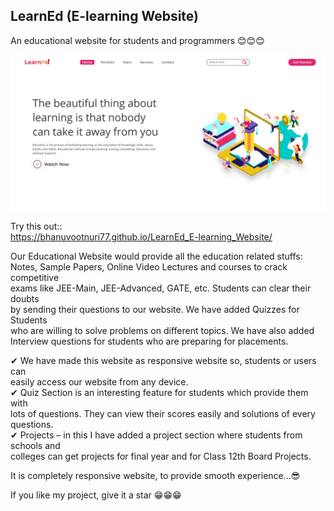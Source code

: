 ## LearnEd (E-learning Website)
An educational website for students and programmers 😊😊😊  

![](pcView.png)

Try this out::  
https://bhanuvootnuri77.github.io/LearnEd_E-learning_Website/

Our Educational Website would provide all the education related stuffs:  
Notes, Sample Papers, Online Video Lectures and courses to crack competitive  
exams like JEE-Main, JEE-Advanced, GATE, etc. Students can clear their doubts  
by sending their questions to our website. We have added Quizzes for Students  
who are willing to solve problems on different topics. We have also added  
Interview questions for students who are preparing for placements.  
  
✔ We have made this website as responsive website so, students or users can  
   easily access our website from  any device.  
✔ Quiz Section is an interesting feature for students which provide them with  
   lots of questions. They can view their scores easily and solutions of every questions.  
✔ Projects – in this I have added a project section where students from schools and  
   colleges can get projects for final year and for Class 12th Board Projects.  
   
It is completely responsive website, to provide smooth experience...😎  

If you like my project, give it a star  😁😁😁

